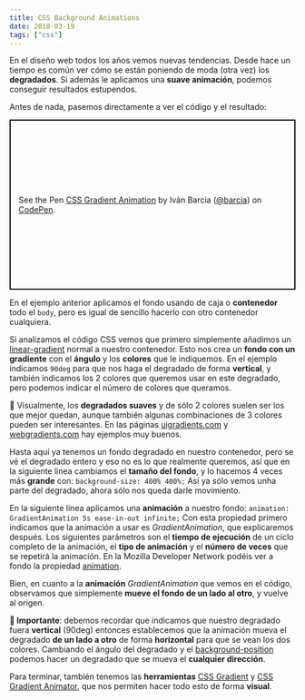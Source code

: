 ```yaml
---
title: CSS Background Animations
date: 2018-03-19
tags: ["css"]
---
```


En el diseño web todos los años vemos nuevas tendencias. Desde hace un tiempo es común ver cómo se están poniendo de moda (otra vez) los **degradados**. Si además le aplicamos una **suave animación**, podemos conseguir resultados estupendos.

Antes de nada, pasemos directamente a ver el código y el resultado:

<p class="codepen" data-height="300" data-theme-id="31077" data-default-tab="result" data-user="barcia" data-slug-hash="zWGMrr" style="height: 300px; box-sizing: border-box; display: flex; align-items: center; justify-content: center; border: 2px solid black; margin: 1em 0; padding: 1em;" data-pen-title="CSS Gradient Animation">
  <span>See the Pen <a href="https://codepen.io/barcia/pen/zWGMrr/">
  CSS Gradient Animation</a> by Iván Barcia (<a href="https://codepen.io/barcia">@barcia</a>)
  on <a href="https://codepen.io">CodePen</a>.</span>
</p>

En el ejemplo anterior aplicamos el fondo usando de caja o **contenedor** todo el `body`, pero es igual de sencillo hacerlo con otro contenedor cualquiera.

Si analizamos el código CSS vemos que primero simplemente añadimos un [linear-gradient](https://developer.mozilla.org/en-US/docs/Web/CSS/linear-gradient) normal a nuestro contenedor. Esto nos crea un **fondo con un gradiente** con el **ángulo** y los **colores** que le indiquemos. En el ejemplo indicamos `90deg` para que nos haga el degradado de forma **vertical**, y también indicamos los 2 colores que queremos usar en este degradado, pero podemos indicar el número de colores que queramos.

🎨 Visualmente, los **degradados suaves** y de sólo 2 colores suelen ser los que mejor quedan, aunque también algunas combinaciones de 3 colores pueden ser interesantes. En las páginas [uigradients.com](https://uigradients.com) y [webgradients.com](https://webgradients.com) hay ejemplos muy buenos.

Hasta aquí ya tenemos un fondo degradado en nuestro contenedor, pero se vé el degradado entero y eso no es lo que realmente queremos, así que en la siguiente linea cambiamos el **tamaño del fondo**, y lo hacemos 4 veces más **grande** con: `background-size: 400% 400%;` Así ya sólo vemos unha parte del degradado, ahora sólo nos queda darle movimiento.

En la siguiente linea aplicamos una **animación** a nuestro fondo: `animation: GradientAnimation 5s ease-in-out infinite;` Con esta propiedad primero indicamos que la animación a usar es _GradientAnimation_, que explicaremos después. Los siguientes parámetros son el **tiempo de ejecución** de un ciclo completo de la animación, el **tipo de animación** y el **número de veces** que se repetirá la animación. En la Mozilla Developer Network podéis ver a fondo la propiedad [animation](https://developer.mozilla.org/en-US/docs/Web/CSS/animation).

Bien, en cuanto a la **animación** _GradientAnimation_ que vemos en el código, observamos que simplemente **mueve el fondo de un lado al otro**, y vuelve al origen.

**🔔 Importante**: debemos recordar que indicamos que nuestro degradado fuera **vertical** (90deg) entonces establecemos que la animación mueva el degradado **de un lado a otro** de forma **horizontal** para que se vean los dos colores. Cambiando el ángulo del degradado y el [background-position](https://developer.mozilla.org/en-US/docs/Web/CSS/background-position) podemos hacer un degradado que se mueva el **cualquier dirección**.

Para terminar, también tenemos las **herramientas** [CSS Gradient](https://cssgradient.io) y [CSS Gradient Animator](https://www.gradient-animator.com), que nos permiten hacer todo esto de forma **visual**.


<script async src="https://static.codepen.io/assets/embed/ei.js"></script>

